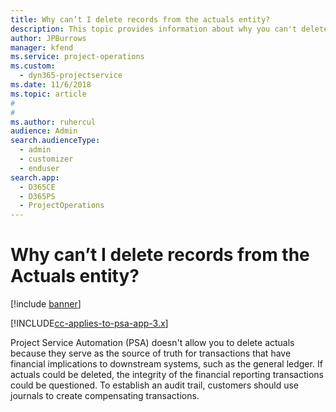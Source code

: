 ```yaml
---
title: Why can’t I delete records from the actuals entity?
description: This topic provides information about why you can't delete records from the actuals entity.
author: JPBurrows
manager: kfend
ms.service: project-operations
ms.custom: 
  - dyn365-projectservice
ms.date: 11/6/2018
ms.topic: article
#
#
ms.author: ruhercul
audience: Admin
search.audienceType: 
  - admin
  - customizer
  - enduser
search.app: 
  - D365CE
  - D365PS
  - ProjectOperations
---
```


# Why can’t I delete records from the Actuals entity?

[!include [banner](../../includes/psa-now-project-operations.md)]

[!INCLUDE[cc-applies-to-psa-app-3.x](../includes/cc-applies-to-psa-app-3x.md)]

Project Service Automation (PSA) doesn't allow you to delete actuals because they serve as the source of truth for transactions that have financial implications to downstream systems, such as the general ledger. If actuals could be deleted, the integrity of the financial reporting transactions could be questioned. To establish an audit trail, customers should use journals to create compensating transactions.

